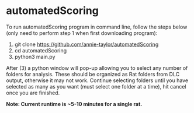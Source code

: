 # automatedScoring
To run automatedScoring program in command line, follow the steps below (only need to perform step 1 when first downloading program):

1. git clone https://github.com/annie-taylor/automatedScoring
2. cd automatedScoring
3. python3 main.py

After (3) a python window will pop-up allowing you to select any number of folders for analysis. These should be organized as
Rat folders from DLC output, otherwise it may not work. Continue selecting folders until you have selected as many as you want 
(must select one folder at a time), hit cancel once you are finished.

**Note: Current runtime is ~5-10 minutes for a single rat.**
